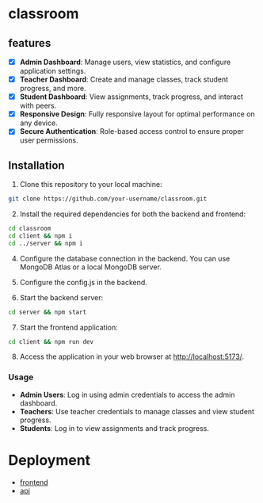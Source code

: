 # classroom

## features

- [x] **Admin Dashboard**: Manage users, view statistics, and configure application settings.
- [x] **Teacher Dashboard**: Create and manage classes, track student progress, and more.
- [x] **Student Dashboard**: View assignments, track progress, and interact with peers.
- [x] **Responsive Design**: Fully responsive layout for optimal performance on any device.
- [x] **Secure Authentication**: Role-based access control to ensure proper user permissions.

## Installation

1. Clone this repository to your local machine:

```bash
git clone https://github.com/your-username/classroom.git
```

2. Install the required dependencies for both the backend and frontend:

```bash
cd classroom
cd client && npm i
cd ../server && npm i
```

4. Configure the database connection in the backend. You can use MongoDB Atlas or a local MongoDB server.
   
5. Configure the config.js in the backend. 

6. Start the backend server:

```bash
cd server && npm start
```

7. Start the frontend application:

```bash
cd client && npm run dev
```


8. Access the application in your web browser at [http://localhost:5173/](http://localhost:5173/).
   

### Usage

-   **Admin Users**: Log in using admin credentials to access the admin dashboard.
-   **Teachers**: Use teacher credentials to manage classes and view student progress.
-   **Students**: Log in to view assignments and track progress.

# Deployment

 -  [frontend](https://classroom-lac.vercel.app/)
 - [api](https://classroom-b5a0.onrender.com)

